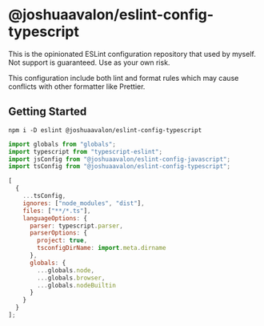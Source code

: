 # @joshuaavalon/eslint-config-typescript

This is the opinionated ESLint configuration repository that used by myself.
Not support is guaranteed. Use as your own risk.

This configuration include both lint and format rules which may cause conflicts with other formatter like Prettier.

## Getting Started

```
npm i -D eslint @joshuaavalon/eslint-config-typescript
```

```js
import globals from "globals";
import typescript from "typescript-eslint";
import jsConfig from "@joshuaavalon/eslint-config-javascript";
import tsConfig from "@joshuaavalon/eslint-config-typescript";

[
  {
    ...tsConfig,
    ignores: ["node_modules", "dist"],
    files: ["**/*.ts"],
    languageOptions: {
      parser: typescript.parser,
      parserOptions: {
        project: true,
        tsconfigDirName: import.meta.dirname
      },
      globals: {
        ...globals.node,
        ...globals.browser,
        ...globals.nodeBuiltin
      }
    }
  }
];
```
